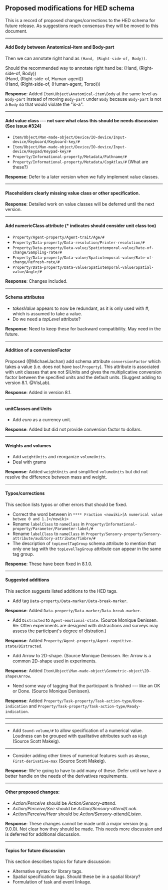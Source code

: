 ## Proposed modifications for HED schema

This is a record of proposed changes/corrections to the HED schema for future release. As suggestions reach consensus they will be moved to this document. 

<hr/>

#### Add Body between Anatomical-item and Body-part
Then we can annotate right hand as `(Hand, (Right-side-of, Body))`.  

Should the recommended way to annotate right hand be:
(Hand, (Right-side-of, Body))  
(Hand, (Right-side-of, Human-agent))  
(Hand, (Right-side-of, (Human-agent, Torso)))  

**Response**:  Added `Item\Object\Anatomical-item\Body` at the same level as `Body-part` instead of moving `Body-part` under `Body` because `Body-part` is not a `Body` so that would violate the "is-a".

<hr/>

#### Add value class --- not sure what class this should be needs discussion (See issue #324)

- `Item/Object/Man-made-object/Device/IO-device/Input-device/Keyboard/Keyboard-key/#`  
- `Item/Object/Man-made-object/Device/IO-device/Input-device/Keypad/Keypad-key/#`  
- `Property/Informational-property/Metadata/Pathname/#`  
- `Property/Informational-property/Metadata/CogAtlas/#` (What are these?)  

**Response**:  Defer to a later version when we fully implement value classes.

<hr/>

#### Placeholders clearly missing value class or other specification.

**Response**: Detailed work on value classes will be deferred until the next version.

<hr/>

#### Add numericClass attribute (* indicates should consider unit class too)  
- `Property/Agent-property/Agent-trait/Age/#`  
- `Property/Data-property/Data-resolution/Printer-resolution/#`  
- `Property/Data-property/Data-value/Spatiotemporal-value/Rate-of-change/Sampling-rate/#`  
- `Property/Data-property/Data-value/Spatiotemporal-value/Rate-of-change/Refresh-rate/#`  
- `Property/Data-property/Data-value/Spatiotemporal-value/Spatial-value/Angle/#`  

**Response**: Changes included.

<hr/>

#### Schema attributes
- *takesValue* appears to now be redundant, as it is only used with #, which is assumed to take a value.  
- Do we need a *topLevel* attribute?  

**Response**: Need to keep these for backward compatibility. May need in the future.

<hr/>

#### Addition of a conversionFactor

Proposed (@MichaelJachan) add schema attribute `conversionFactor` which takes a value
(i.e. does not have `boolProperty`). This attribute is associated with unit classes 
that are not SIUnits and gives the multiplicative conversion factor between the
specified units and the default units.  (Suggest adding to version 8.1. @VisLab).

**Response**: Added in version 8.1.

<hr/>

#### unitClasses and Units
- Add *euro* as a currency unit.

**Response**: Added but did not provide conversion factor to dollars.

<hr/>

#### Weights and volumes

- Add `weightUnits` and reorganize `volumeUnits`.  
- Deal with grams  

**Response**: Added `weightUnits` and simplified `volumeUnits` but did not resolve the difference between mass and weight.

<hr/>

#### Typos/corrections
This section lists typos or other errors that should be fixed.  

- Correct the word between in `**** Fraction <nowiki>[A numerical value betwee 0 and 1.]</nowiki>`  
- Rename `labelClass` to `nameClass` in `Property/Informational-property/Parameter/Parameter-label/#`  
- Rename `labelClass` to `nameClass` in `Property/Sensory-property/Sensory-attribute/auditory-attribute/Timbre/#`  
- The description of `topLevelTagGroup` schema attribute to mention that only one tag with the `topLevelTagGroup` attribute can appear in the same tag group.

**Response**: These have been fixed in 8.1.0.

<hr/>

#### Suggested additions
This section suggests listed additions to the HED tags.

- Add tag `Data-property/Data-marker/Data-break-marker`.

**Response**:  Added `Data-property/Data-marker/Data-break-marker`.

- Add `Distracted` to `Agent-emotional-state`.  (Source Monique Denissen.  Re: Often experiments are designed with distractions and surveys may assess the participant's degree of distration.)
 
**Response**: Added  `Property/Agent-property/Agent-cognitive-state/Distracted`.

- Add Arrow to 2D-shape. (Source Monique Denissen.  Re:  Arrow is a common 2D-shape used in experiments.
 
**Response**: Added `Item\Object\Man-made-object\Geometric-object\2D-shape\Arrow`.

- Need some way of tagging that the participant is finished --- like an OK or Done.  (Source Monique Denissen).

**Response**:  Added `Property/Task-property/Task-action-type/Done-indication` and `Property/Task-property/Task-action-type/Ready-indication`.

<hr/>

-------------------------------------------------------------------------------------------
- Add `Sound-volume/#` to allow specification of a numerical value. Loudness can be
grouped with qualitative attributes such as `High` (Source Scott Makeig).
----------------------------------------------------------------------------------------

- Consider adding other times of numerical features such as `Absmax`, `First-derivative-max`  (Source Scott Makeig).

**Response**: We're going to have to add many of these. Defer until we have a better handle on the needs of the derivatives requirements.

<hr/>

#### Other proposed changes:
- *Action/Perceive* should be *Action/Sensory-attend*.  
- *Action/Perceive/See* should be *Action/Sensory-attend/Look*.  
- *Action/Perceive/Hear* should be *Action/Sensory-attend/Listen*.  
 
**Response**: These changes cannot be made until a major version (e.g. 9.0.0). Not clear how they should be made. This needs more discussion and is deferred for additional discussion.

<hr/>

#### Topics for future discussion

This section describes topics for future discussion:

- Alternative syntax for library tags.  
- Spatial specification tags.  Should these be in a spatial library?  
- Formulation of task and event linkage.  